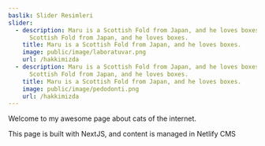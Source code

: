```yaml
---
baslik: Slider Resimleri
slider:
  - description: Maru is a Scottish Fold from Japan, and he loves boxes. Maru is a
      Scottish Fold from Japan, and he loves boxes.
    title: Maru is a Scottish Fold from Japan, and he loves boxes.
    image: public/image/laboratuvar.png
    url: /hakkimizda
  - description: Maru is a Scottish Fold from Japan, and he loves boxes. Maru is a
      Scottish Fold from Japan, and he loves boxes.
    title: Maru is a Scottish Fold from Japan, and he loves boxes.
    image: public/image/pedodonti.png
    url: /hakkimizda
---
```

Welcome to my awesome page about cats of the internet.

This page is built with NextJS, and content is managed in Netlify CMS
